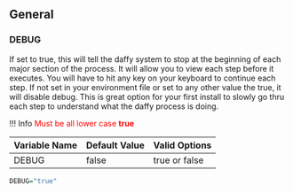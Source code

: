 <script>
  document.title = "Overrides - Daffy";
</script>
## General

### DEBUG
If set to true, this will tell the daffy system to stop at the beginning of each major section of the process.  It will allow you to view each step before it executes.  You will have to hit any key on your keyboard to continue each step.  If not set in your environment file or set to any other value the true, it will disable debug. This is great option for your first install to slowly go thru each step to understand what the daffy process is doing.

!!! Info
    <font color=red>Must be all lower case <b>true</b></font>

| Variable Name   |  Default Value | Valid Options  |
| :---------      |  :----         |  :----         |  
| DEBUG           |  false         |  true or false |

```R
DEBUG="true"
```
